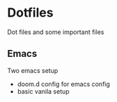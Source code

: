 # Dotfiles
Dot files and some important files

## Emacs

Two emacs setup 
- doom.d config for emacs config
- basic vanila setup
